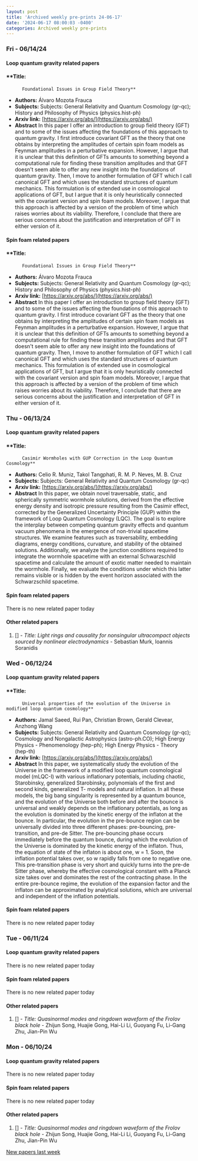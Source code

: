 ```yaml
---
layout: post
title: 'Archived weekly pre-prints 24-06-17'
date: '2024-06-17 08:00:03 -0400'
categories: Archived weekly pre-prints
---
```



### Fri - 06/14/24

#### Loop quantum gravity related papers

#### **Title:
          Foundational Issues in Group Field Theory**
 - **Authors:** Álvaro Mozota Frauca
 - **Subjects:** Subjects:
General Relativity and Quantum Cosmology (gr-qc); History and Philosophy of Physics (physics.hist-ph)
 - **Arxiv link:** [https://arxiv.org/abs/](https://arxiv.org/abs/)
 - **Abstract**
 In this paper I offer an introduction to group field theory (GFT) and to some of the issues affecting the foundations of this approach to quantum gravity. I first introduce covariant GFT as the theory that one obtains by interpreting the amplitudes of certain spin foam models as Feynman amplitudes in a perturbative expansion. However, I argue that it is unclear that this definition of GFTs amounts to something beyond a computational rule for finding these transition amplitudes and that GFT doesn't seem able to offer any new insight into the foundations of quantum gravity. Then, I move to another formulation of GFT which I call canonical GFT and which uses the standard structures of quantum mechanics. This formulation is of extended use in cosmological applications of GFT, but I argue that it is only heuristically connected with the covariant version and spin foam models. Moreover, I argue that this approach is affected by a version of the problem of time which raises worries about its viability. Therefore, I conclude that there are serious concerns about the justification and interpretation of GFT in either version of it. 

#### Spin foam related papers

#### **Title:
          Foundational Issues in Group Field Theory**
 - **Authors:** Álvaro Mozota Frauca
 - **Subjects:** Subjects:
General Relativity and Quantum Cosmology (gr-qc); History and Philosophy of Physics (physics.hist-ph)
 - **Arxiv link:** [https://arxiv.org/abs/](https://arxiv.org/abs/)
 - **Abstract**
 In this paper I offer an introduction to group field theory (GFT) and to some of the issues affecting the foundations of this approach to quantum gravity. I first introduce covariant GFT as the theory that one obtains by interpreting the amplitudes of certain spin foam models as Feynman amplitudes in a perturbative expansion. However, I argue that it is unclear that this definition of GFTs amounts to something beyond a computational rule for finding these transition amplitudes and that GFT doesn't seem able to offer any new insight into the foundations of quantum gravity. Then, I move to another formulation of GFT which I call canonical GFT and which uses the standard structures of quantum mechanics. This formulation is of extended use in cosmological applications of GFT, but I argue that it is only heuristically connected with the covariant version and spin foam models. Moreover, I argue that this approach is affected by a version of the problem of time which raises worries about its viability. Therefore, I conclude that there are serious concerns about the justification and interpretation of GFT in either version of it. 

### Thu - 06/13/24

#### Loop quantum gravity related papers

#### **Title:
          Casimir Wormholes with GUP Correction in the Loop Quantum Cosmology**
 - **Authors:** Celio R. Muniz, Takol Tangphati, R. M. P. Neves, M. B. Cruz
 - **Subjects:** Subjects:
General Relativity and Quantum Cosmology (gr-qc)
 - **Arxiv link:** [https://arxiv.org/abs/](https://arxiv.org/abs/)
 - **Abstract**
 In this paper, we obtain novel traversable, static, and spherically symmetric wormhole solutions, derived from the effective energy density and isotropic pressure resulting from the Casimir effect, corrected by the Generalized Uncertainty Principle (GUP) within the framework of Loop Quantum Cosmology (LQC). The goal is to explore the interplay between competing quantum gravity effects and quantum vacuum phenomena in the emergence of non-trivial spacetime structures. We examine features such as traversability, embedding diagrams, energy conditions, curvature, and stability of the obtained solutions. Additionally, we analyze the junction conditions required to integrate the wormhole spacetime with an external Schwarzschild spacetime and calculate the amount of exotic matter needed to maintain the wormhole. Finally, we evaluate the conditions under which this latter remains visible or is hidden by the event horizon associated with the Schwarzschild spacetime. 

#### Spin foam related papers

There is no new related paper today 



#### Other related papers

1. [[]](https://arxiv.org/abs/) - *Title:
          Light rings and causality for nonsingular ultracompact objects sourced by nonlinear electrodynamics* - Sebastian Murk, Ioannis Soranidis



### Wed - 06/12/24

#### Loop quantum gravity related papers

#### **Title:
          Universal properties of the evolution of the Universe in modified loop quantum cosmology**
 - **Authors:** Jamal Saeed, Rui Pan, Christian Brown, Gerald Clevear, Anzhong Wang
 - **Subjects:** Subjects:
General Relativity and Quantum Cosmology (gr-qc); Cosmology and Nongalactic Astrophysics (astro-ph.CO); High Energy Physics - Phenomenology (hep-ph); High Energy Physics - Theory (hep-th)
 - **Arxiv link:** [https://arxiv.org/abs/](https://arxiv.org/abs/)
 - **Abstract**
 In this paper, we systematically study the evolution of the Universe in the framework of a modified loop quantum cosmological model (mLQC-I) with various inflationary potentials, including chaotic, Starobinsky, generalized Starobinsky, polynomials of the first and second kinds, generalized T- models and natural inflation. In all these models, the big bang singularity is represented by a quantum bounce, and the evolution of the Universe both before and after the bounce is universal and weakly depends on the inflationary potentials, as long as the evolution is dominated by the kinetic energy of the inflaton at the bounce. In particular, the evolution in the pre-bounce region can be universally divided into three different phases: pre-bouncing, pre-transition, and pre-de Sitter. The pre-bouncing phase occurs immediately before the quantum bounce, during which the evolution of the Universe is dominated by the kinetic energy of the inflaton. Thus, the equation of state of the inflaton is about one, w = 1. Soon, the inflation potential takes over, so w rapidly falls from one to negative one. This pre-transition phase is very short and quickly turns into the pre-de Sitter phase, whereby the effective cosmological constant with a Planck size takes over and dominates the rest of the contracting phase. In the entire pre-bounce regime, the evolution of the expansion factor and the inflaton can be approximated by analytical solutions, which are universal and independent of the inflation potentials. 

#### Spin foam related papers

There is no new related paper today 

### Tue - 06/11/24

#### Loop quantum gravity related papers

There is no new related paper today 

#### Spin foam related papers

There is no new related paper today 



#### Other related papers

1. [[]](https://arxiv.org/abs/) - *Title:
          Quasinormal modes and ringdown waveform of the Frolov black hole* - Zhijun Song, Huajie Gong, Hai-Li Li, Guoyang Fu, Li-Gang Zhu, Jian-Pin Wu



### Mon - 06/10/24

#### Loop quantum gravity related papers

There is no new related paper today 

#### Spin foam related papers

There is no new related paper today 



#### Other related papers

1. [[]](https://arxiv.org/abs/) - *Title:
          Quasinormal modes and ringdown waveform of the Frolov black hole* - Zhijun Song, Huajie Gong, Hai-Li Li, Guoyang Fu, Li-Gang Zhu, Jian-Pin Wu






[New papers last week]({{site.url}}/archived/weekly/pre-prints/2024/06/10/archived_weekly_papers.html)